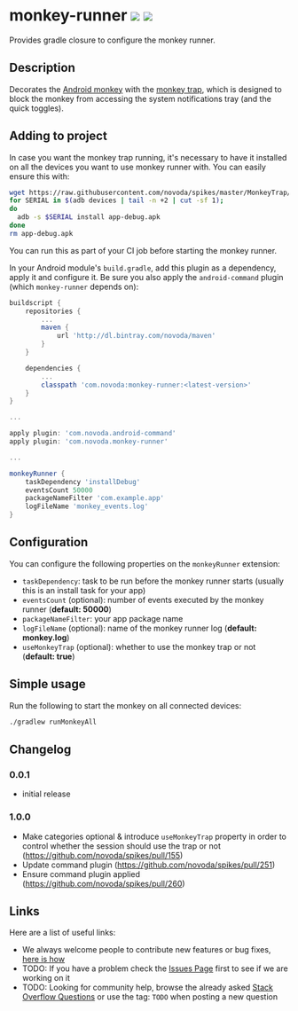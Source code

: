 # monkey-runner [![](https://ci.novoda.com/buildStatus/icon?job=monkey-runner-plugin)](https://ci.novoda.com/job/monkey-runner-plugin/lastBuild/console) [![](https://raw.githubusercontent.com/novoda/novoda/master/assets/btn_apache_lisence.png)](LICENSE.txt)

Provides gradle closure to configure the monkey runner.


## Description

Decorates the [Android monkey](https://developer.android.com/studio/test/monkey.html) with the [monkey trap](https://github.com/novoda/spikes/tree/master/MonkeyTrap/),
 which is designed to block the monkey from accessing the system notifications tray (and the quick toggles).

## Adding to project

In case you want the monkey trap running, it's necessary to have it installed on all the devices you want to use 
monkey runner with. You can easily ensure this with:

```bash
wget https://raw.githubusercontent.com/novoda/spikes/master/MonkeyTrap/apk/app-debug.apk
for SERIAL in $(adb devices | tail -n +2 | cut -sf 1);
do
  adb -s $SERIAL install app-debug.apk
done
rm app-debug.apk
```

You can run this as part of your CI job before starting the monkey runner.

In your Android module's `build.gradle`, add this plugin as a dependency, apply it and configure it. Be sure you also apply
 the `android-command` plugin (which `monkey-runner` depends on):

```groovy
buildscript {
    repositories {
        ...
        maven {
            url 'http://dl.bintray.com/novoda/maven'
        }
    }

    dependencies {
        ...
        classpath 'com.novoda:monkey-runner:<latest-version>'
    }
}

...

apply plugin: 'com.novoda.android-command'
apply plugin: 'com.novoda.monkey-runner'

...

monkeyRunner {
    taskDependency 'installDebug'
    eventsCount 50000
    packageNameFilter 'com.example.app'
    logFileName 'monkey_events.log'
}
```

## Configuration

You can configure the following properties on the `monkeyRunner` extension:
- `taskDependency`: task to be run before the monkey runner starts (usually this is an install task for your app)
- `eventsCount` (optional): number of events executed by the monkey runner (**default: 50000**)
- `packageNameFilter`: your app package name
- `logFileName` (optional): name of the monkey runner log (**default: monkey.log**)
- `useMonkeyTrap` (optional): whether to use the monkey trap or not (**default: true**)


## Simple usage

Run the following to start the monkey on all connected devices:

```bash
./gradlew runMonkeyAll
```

## Changelog

### 0.0.1

- initial release

### 1.0.0

- Make categories optional & introduce `useMonkeyTrap` property in order to control whether the session should use the trap or not (https://github.com/novoda/spikes/pull/155)
- Update command plugin (https://github.com/novoda/spikes/pull/251)
- Ensure command plugin applied (https://github.com/novoda/spikes/pull/260)

## Links

Here are a list of useful links:

 * We always welcome people to contribute new features or bug fixes, [here is how](https://github.com/novoda/novoda/blob/master/CONTRIBUTING.md)
 * TODO: If you have a problem check the [Issues Page](https://github.com/novoda/TODO/issues) first to see if we are working on it
 * TODO: Looking for community help, browse the already asked [Stack Overflow Questions](http://stackoverflow.com/questions/tagged/TODO) or use the tag: `TODO` when posting a new question
